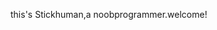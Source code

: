 this's Stickhuman,a noobprogrammer.welcome!

<!---
Stickhuman/Stickhuman is a ✨ special ✨ repository because its `README.md` (this file) appears on your GitHub profile.
You can click the Preview link to take a look at your changes.
--->
